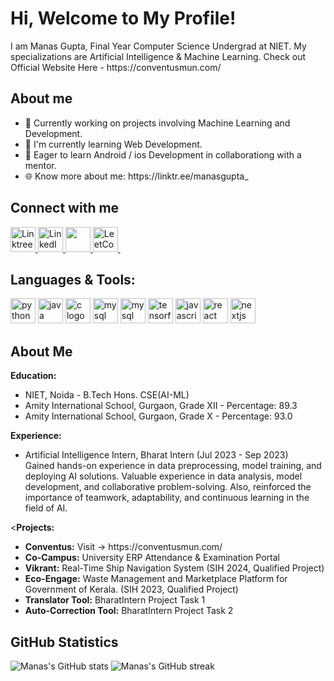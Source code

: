 <div class="bg-primary text-white p-4 rounded shadow mb-4">
  <h1 class="text-3xl font-bold">Hi, Welcome to My Profile! </h1>
  <p>I am Manas Gupta, Final Year Computer Science Undergrad at NIET. My specializations are Artificial Intelligence & Machine Learning. Check out Official Website Here - https://conventusmun.com/</p>
</div>

<div class="mb-4">
  <h2 class="text-2xl font-bold mb-2">About me</h2>
  <ul class="space-y-2">
    <li>🔭 Currently working on projects involving Machine Learning and Development.</li>
    <li>🌱 I'm currently learning Web Development.</li>
    <li>🎯 Eager to learn Android / ios Development in collaborationg with a mentor.</li>
    <li>🌐 Know more about me: https://linktr.ee/manasgupta_ </li>
  </ul>
</div>

<div class="mb-4">
  <h2 class="text-2xl font-bold mb-2">Connect with me</h2>
  <div class="flex items-center space-x-4">
    <a href="https://linktr.ee/your_username" target="_blank">
      <img src="https://img.icons8.com/?size=100&id=GfTOMrwiax2M&format=png&color=000000" alt="Linktree logo" width="40" />
    </a>
    <a href="https://www.linkedin.com/in/your_username/" target="_blank">
      <img src="https://img.icons8.com/?size=100&id=MR3dZdlA53te&format=png&color=000000" alt="LinkedIn logo" width="40" />
    </a>
    <a href="https://medium.com/@your_username" target="_blank">
      <img src="https://img.icons8.com/?size=100&id=InFPHXxpBdjV&format=png&color=000000" width="40" />
    </a>
    <a href="https://leetcode.com/your_username/" target="_blank">
      <img src="https://img.icons8.com/?size=100&id=9L16NypUzu38&format=png&color=000000" alt="LeetCode logo" width="40" />
    </a>
  </div>
</div>

<div class="mb-4">
  <h2 class="text-2xl font-bold mb-2">Languages & Tools:</h2>
  <div class="flex items-center space-x-4">
    <img src="https://img.icons8.com/?size=100&id=lTKW3iI3wIT0&format=png&color=000000" height="40" alt="python logo" />
    <img src="https://img.icons8.com/?size=100&id=108784&format=png&color=000000" height="40" alt="java logo" />
    <img src="https://img.icons8.com/?size=100&id=zRvbzAjx4VWY&format=png&color=000000" height="40" alt="c logo" />
    <img src="https://img.icons8.com/?size=100&id=7gdY5qNXaKC0&format=png&color=000000" height="40" alt="mysql logo" />
    <img src="https://img.icons8.com/?size=100&id=hGdCwhSHUe6L&format=png&color=000000" height="40" alt="mysql logo" />
    <img src="https://img.icons8.com/?size=100&id=vR6XrZzQr1CN&format=png&color=000000" height="40" alt="tensorflow logo" />
    <img src="https://img.icons8.com/?size=100&id=bosfpvRzNOG8&format=png&color=000000" height="40" alt="javascript logo" />
    <img src="https://img.icons8.com/?size=100&id=t4YbEbA834uH&format=png&color=000000" height="40" alt="react logo" />
    <img src="https://img.icons8.com/?size=100&id=t4YbEbA834uH&format=png&color=000000" height="40" alt="nextjs logo" />
  </div>
</div>

<div class="mb-4">
  <h2 class="text-2xl font-bold mb-2">About Me</h2>
  <div class="space-y-4">
    <p class="font=bold"><b>Education:</b></p>
    <ul class="list-disc pl-5">
      <li>NIET, Noida - B.Tech Hons. CSE(AI-ML)</li>
      <li>Amity International School, Gurgaon, Grade XII - Percentage: 89.3</li>
      <li>Amity International School, Gurgaon, Grade X - Percentage: 93.0</li>
    </ul>
    
  <p class="font-bold"><b>Experience:</b></p>
    <ul class="list-disc pl-5">
      <li>Artificial Intelligence Intern, Bharat Intern (Jul 2023 - Sep 2023)</li>
      Gained hands-on experience in data preprocessing, model training, and deploying AI solutions.
      Valuable experience in data analysis, model development, and collaborative problem-solving.
      Also, reinforced the importance of teamwork, adaptability, and continuous learning in the field of AI.
    </ul>

  <p class="font-bold"><<b>Projects:</b></p>
    <ul class="list-disc pl-5">
      <li><b>Conventus:</b> Visit -> https://conventusmun.com/</li>
      <li><b>Co-Campus:</b> University ERP Attendance & Examination Portal</li>
      <li><b>Vikrant:</b> Real-Time Ship Navigation System (SIH 2024, Qualified Project)</li>
      <li><b>Eco-Engage:</b> Waste Management and Marketplace Platform for Government of Kerala. (SIH 2023, Qualified Project)</li>
      <li><b>Translator Tool:</b> BharatIntern Project Task 1</li>
      <li><b>Auto-Correction Tool:</b> BharatIntern Project Task 2</li>
    </ul>
  </div>
</div>

<div class="bg-primary text-white p-4 rounded shadow hover:shadow-lg">
  <h2 class="text-2xl font-bold mb-2">GitHub Statistics</h2>
  <div class="flex items-center justify-between">
    <img src="https://github-readme-stats.vercel.app/api?username=14ManasGupta&show_icons=true&theme=radical" alt="Manas's GitHub stats" />
    <img src="https://github-readme-streak-stats.herokuapp.com/?user=14ManasGupta&theme=radical" alt="Manas's GitHub streak" />
  </div>
</div>
